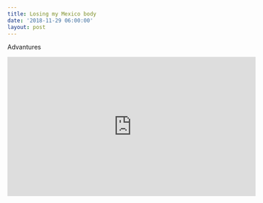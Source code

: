 ```yaml
---
title: Losing my Mexico body
date: '2018-11-29 06:00:00'
layout: post
---
```


Advantures
<iframe width="560" height="315" src="https://www.youtube-nocookie.com/embed/1IkaIGvQcIU" frameborder="0" allow="accelerometer; autoplay; encrypted-media; gyroscope; picture-in-picture" allowfullscreen></iframe>